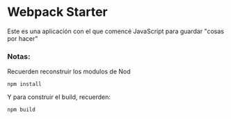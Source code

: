 # Webpack Starter

Este es una aplicación con el que comencé JavaScript para guardar "cosas por hacer"

### Notas:
Recuerden reconstruir los modulos de Nod
```
npm install
```

Y para construir el build, recuerden:
```
npm build
```
